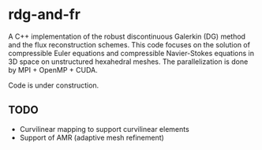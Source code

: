 # rdg-and-fr
A C++ implementation of the robust discontinuous Galerkin (DG) method and the flux reconstruction schemes. This code focuses on the solution of compressible Euler equations and compressible Navier-Stokes equations in 3D space on unstructured hexahedral meshes. The parallelization is done by MPI + OpenMP + CUDA.

Code is under construction.

## TODO
- Curvilinear mapping to support curvilinear elements
- Support of AMR (adaptive mesh refinement)
